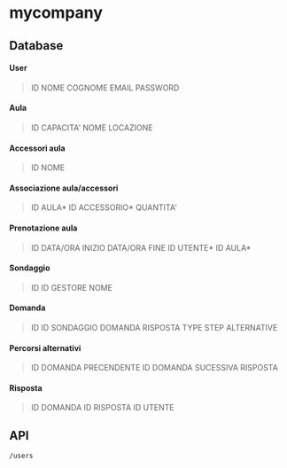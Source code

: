 # mycompany

## Database

#### User
> ID
> NOME
> COGNOME
> EMAIL
> PASSWORD

#### Aula

> ID
> CAPACITA'
> NOME
> LOCAZIONE

#### Accessori aula

> ID
> NOME

#### Associazione aula/accessori

> ID AULA*
> ID ACCESSORIO*
> QUANTITA'

#### Prenotazione aula

> ID
> DATA/ORA INIZIO
> DATA/ORA FINE
> ID UTENTE*
> ID AULA*

#### Sondaggio

> ID
> ID GESTORE
> NOME

#### Domanda

> ID
> ID SONDAGGIO
> DOMANDA
> RISPOSTA
> TYPE
> STEP
> ALTERNATIVE

#### Percorsi alternativi

> ID DOMANDA PRECENDENTE
> ID DOMANDA SUCESSIVA
> RISPOSTA

#### Risposta

> ID DOMANDA
> ID RISPOSTA
> ID UTENTE

## API
    /users



<!--stackedit_data:
eyJoaXN0b3J5IjpbNjcwMTQxOTUzLC05OTU4Mjg1NTcsLTU4Mz
A2MjIwOCwtODY2NTg0NzY3LDk2MjM5MTg0MywxMzczMjg3NzI5
LDExMzU3MDc4MjcsLTE2Mjk4NTA1NjcsODA2ODUzMTc0XX0=
-->